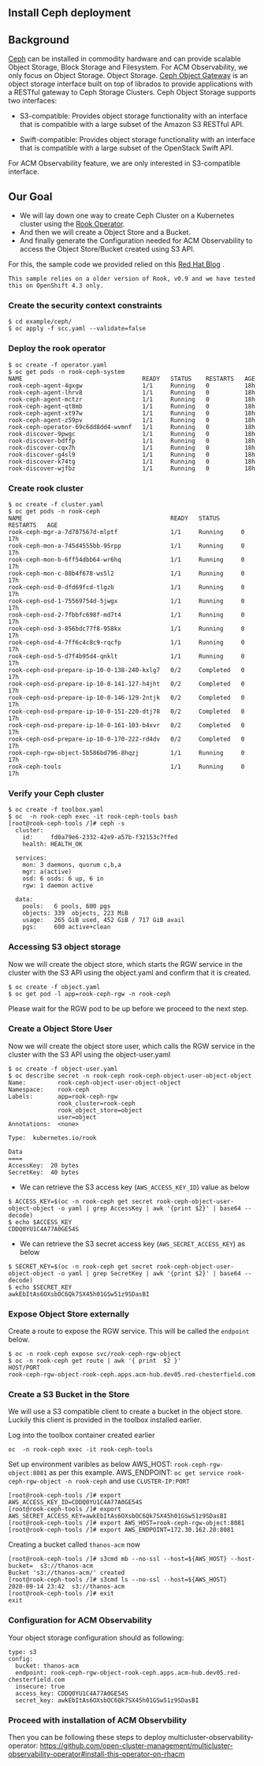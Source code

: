 ## Install Ceph deployment

## Background
[Ceph](https://docs.ceph.com/en/latest/start/intro/) can be installed in commodity hardware and can provide scalable Object Storage, Block Storage and Filesystem. For ACM Observability, we only focus on Object Storage. Object Storage. [Ceph Object Gateway](https://docs.ceph.com/en/latest/radosgw/) is an object storage interface built on top of librados to provide applications with a RESTful gateway to Ceph Storage Clusters. Ceph Object Storage supports two interfaces:
- S3-compatible: Provides object storage functionality with an interface that is compatible with a large subset of the Amazon S3 RESTful API.

- Swift-compatible: Provides object storage functionality with an interface that is compatible with a large subset of the OpenStack Swift API.

For ACM Observability feature, we are only interested in S3-compatible interface.

## Our Goal
- We will lay down one way to create Ceph Cluster on a Kubernetes cluster using the [Rook Operator](https://rook.io/docs/rook/v0.9/ceph-object.html). 
- And then we will create a Object Store and a Bucket. 
- And finally generate the Configuration needed for ACM Observability to access the Object Store/Bucket created using S3 API.

For this, the sample code we provided relied on this [Red Hat Blog](https://medium.com/@karansingh010/rook-ceph-deployment-on-openshift-4-2b34dfb6a442) . 

`This sample relies on a older version of Rook, v0.9 and we have tested this on OpenShift 4.3 only.`

### Create the security context constraints

```
$ cd example/ceph/
$ oc apply -f scc.yaml --validate=false
```

### Deploy the rook operator

```
$ oc create -f operator.yaml
$ oc get pods -n rook-ceph-system
NAME                                  READY   STATUS    RESTARTS   AGE
rook-ceph-agent-4gxgw                 1/1     Running   0          18h
rook-ceph-agent-lhrv8                 1/1     Running   0          18h
rook-ceph-agent-mctzr                 1/1     Running   0          18h
rook-ceph-agent-qt8mb                 1/1     Running   0          18h
rook-ceph-agent-xt97w                 1/1     Running   0          18h
rook-ceph-agent-z59pv                 1/1     Running   0          18h
rook-ceph-operator-69c6dd8dd4-wvmnf   1/1     Running   0          18h
rook-discover-9pwgc                   1/1     Running   0          18h
rook-discover-bdffp                   1/1     Running   0          18h
rook-discover-cqx7h                   1/1     Running   0          18h
rook-discover-g4sl9                   1/1     Running   0          18h
rook-discover-k74tg                   1/1     Running   0          18h
rook-discover-wjfbz                   1/1     Running   0          18h
```

### Create rook cluster

```
$ oc create -f cluster.yaml
$ oc get pods -n rook-ceph
NAME                                          READY   STATUS      RESTARTS   AGE
rook-ceph-mgr-a-7d787567d-mlptf               1/1     Running     0          17h
rook-ceph-mon-a-745d4555bb-95rpp              1/1     Running     0          17h
rook-ceph-mon-b-6ff54dbb64-wr6hq              1/1     Running     0          17h
rook-ceph-mon-c-88b4f678-ws5l2                1/1     Running     0          17h
rook-ceph-osd-0-dfd69fcd-tlgzb                1/1     Running     0          17h
rook-ceph-osd-1-75569754d-5jwgx               1/1     Running     0          17h
rook-ceph-osd-2-7fbbfc698f-md7t4              1/1     Running     0          17h
rook-ceph-osd-3-856bdc77f8-958kx              1/1     Running     0          17h
rook-ceph-osd-4-7ff6c4c8c9-rqcfp              1/1     Running     0          17h
rook-ceph-osd-5-d7f4b95d4-qnklt               1/1     Running     0          17h
rook-ceph-osd-prepare-ip-10-0-138-240-kxlg7   0/2     Completed   0          17h
rook-ceph-osd-prepare-ip-10-0-141-127-h4jht   0/2     Completed   0          17h
rook-ceph-osd-prepare-ip-10-0-146-129-2ntjk   0/2     Completed   0          17h
rook-ceph-osd-prepare-ip-10-0-151-220-dtj78   0/2     Completed   0          17h
rook-ceph-osd-prepare-ip-10-0-161-103-b4xvr   0/2     Completed   0          17h
rook-ceph-osd-prepare-ip-10-0-170-222-rd4dv   0/2     Completed   0          17h
rook-ceph-rgw-object-5b586bd796-8hqzj         1/1     Running     0          17h
rook-ceph-tools                               1/1     Running     0          17h
```

### Verify your Ceph cluster

```
$ oc create -f toolbox.yaml
$ oc  -n rook-ceph exec -it rook-ceph-tools bash
[root@rook-ceph-tools /]# ceph -s
  cluster:
    id:     fd0a79e6-2332-42e9-a57b-f32153c7ffed
    health: HEALTH_OK

  services:
    mon: 3 daemons, quorum c,b,a
    mgr: a(active)
    osd: 6 osds: 6 up, 6 in
    rgw: 1 daemon active

  data:
    pools:   6 pools, 600 pgs
    objects: 339  objects, 223 MiB
    usage:   265 GiB used, 452 GiB / 717 GiB avail
    pgs:     600 active+clean
```

### Accessing S3 object storage
Now we will create the object store, which starts the RGW service in the cluster with the S3 API using the object.yaml and confirm that it is created.

```
$ oc create -f object.yaml
$ oc get pod -l app=rook-ceph-rgw -n rook-ceph

```
Please wait for the RGW pod to be up before we proceed to the next step. 

### Create a Object Store User
Now we will create the object store user, which calls the RGW service in the cluster with the S3 API using the object-user.yaml

```
$ oc create -f object-user.yaml
$ oc describe secret -n rook-ceph rook-ceph-object-user-object-object
Name:         rook-ceph-object-user-object-object
Namespace:    rook-ceph
Labels:       app=rook-ceph-rgw
              rook_cluster=rook-ceph
              rook_object_store=object
              user=object
Annotations:  <none>

Type:  kubernetes.io/rook

Data
====
AccessKey:  20 bytes
SecretKey:  40 bytes

```

- We can retrieve the S3 access key (`AWS_ACCESS_KEY_ID`) value as below

```
$ ACCESS_KEY=$(oc -n rook-ceph get secret rook-ceph-object-user-object-object -o yaml | grep AccessKey | awk '{print $2}' | base64 --decode)
$ echo $ACCESS_KEY
CDDQ0YU1C4A77A0GE54S
```

- We can retrieve the S3 secret access key (`AWS_SECRET_ACCESS_KEY`) as below

```
$ SECRET_KEY=$(oc -n rook-ceph get secret rook-ceph-object-user-object-object -o yaml | grep SecretKey | awk '{print $2}' | base64 --decode)
$ echo $SECRET_KEY
awkEbItAs6OXsbOC6Qk7SX45h01GSw51z9SDasBI
```

### Expose Object Store externally
Create a route to expose the RGW service. This will be called the `endpoint` below.

```
$ oc -n rook-ceph expose svc/rook-ceph-rgw-object
$ oc -n rook-ceph get route | awk '{ print  $2 }'
HOST/PORT
rook-ceph-rgw-object-rook-ceph.apps.acm-hub.dev05.red-chesterfield.com
```

### Create a S3 Bucket in the Store
We will use a S3 compatible client to create a bucket in the object store. Luckily this client is provided in the toolbox installed earlier. 

Log into the toolbox container created earlier

```
oc  -n rook-ceph exec -it rook-ceph-tools                               

```
Set up environment varibles as below
AWS_HOST: `rook-ceph-rgw-object:8081` as per this example.
AWS_ENDPOINT: `oc get service rook-ceph-rgw-object -n rook-ceph` and use `CLUSTER-IP:PORT`

```
[root@rook-ceph-tools /]# export AWS_ACCESS_KEY_ID=CDDQ0YU1C4A77A0GE54S
[root@rook-ceph-tools /]# export AWS_SECRET_ACCESS_KEY=awkEbItAs6OXsbOC6Qk7SX45h01GSw51z9SDasBI
[root@rook-ceph-tools /]# export AWS_HOST=rook-ceph-rgw-object:8081
[root@rook-ceph-tools /]# export AWS_ENDPOINT=172.30.162.20:8081
```

Creating a bucket called `thanos-acm` now
```
[root@rook-ceph-tools /]# s3cmd mb --no-ssl --host=${AWS_HOST} --host-bucket=  s3://thanos-acm
Bucket 's3://thanos-acm/' created
[root@rook-ceph-tools /]# s3cmd ls --no-ssl --host=${AWS_HOST}
2020-09-14 23:42  s3://thanos-acm
[root@rook-ceph-tools /]# exit
exit

```

### Configuration for ACM Observability

Your object storage configuration should as following:

```
type: s3
config:
  bucket: thanos-acm
  endpoint: rook-ceph-rgw-object-rook-ceph.apps.acm-hub.dev05.red-chesterfield.com
  insecure: true
  access_key: CDDQ0YU1C4A77A0GE54S
  secret_key: awkEbItAs6OXsbOC6Qk7SX45h01GSw51z9SDasBI
```

### Proceed with installation of ACM Observbility
Then you can be following these steps to deploy multicluster-observability-operator: https://github.com/open-cluster-management/multicluster-observability-operator#install-this-operator-on-rhacm